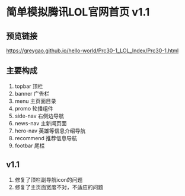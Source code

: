 # 简单模拟腾讯LOL官网首页 v1.1
## 预览链接
https://greygao.github.io/hello-world/Prc30-1_LOL_Index/Prc30-1.html
## 主要构成
1. topbar 顶栏
2. banner 广告栏
3. menu 主页面目录
4. promo 轮播组件
5. side-nav 右侧边导航
6. news-nav 主新闻页面
7. hero-nav 英雄等信息介绍导航
8. recommend 推荐信息导航
9. footbar 尾栏

## v1.1
1. 修复了顶栏副导航icon的问题
2. 修复了主页面宽度不对，不适应的问题
